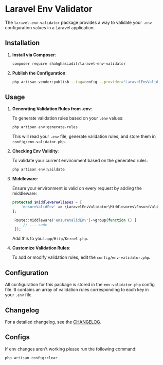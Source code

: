 # Laravel Env Validator

The `laravel-env-validator` package provides a way to validate your `.env` configuration values in a Laravel application.

## Installation

1. **Install via Composer**:

   ```bash
   composer require shahghasiadil/laravel-env-validator
   ```

2. **Publish the Configuration**:

   ```bash
   php artisan vendor:publish --tag=config --provider="LaravelEnvValidator\LaravelEnvValidatorServiceProvider"
   ```

## Usage

1. **Generating Validation Rules from .env**:

   To generate validation rules based on your `.env` values:

   ```bash
   php artisan env:generate-rules
   ```

   This will read your `.env` file, generate validation rules, and store them in `config/env-validator.php`.

2. **Checking Env Validity**:

   To validate your current environment based on the generated rules:

   ```bash
   php artisan env:vaildate
   ```

3. **Middleware**:

   Ensure your environment is valid on every request by adding the middleware:

   ```php
   protected $middlewareAliases = [
       'ensureValidEnv' => \LaravelEnvValidator\Middlewares\EnsureValidEnv::class,
   ];

    Route::middleware('ensureValidEnv')->group(function () {
        // ... code
    });
   ```

   Add this to your `app/Http/Kernel.php`.

4. **Customize Validation Rules**:

   To add or modify validation rules, edit the `config/env-validator.php`.

## Configuration

All configuration for this package is stored in the `env-validator.php` config file. It contains an array of validation rules corresponding to each key in your `.env` file.

## Changelog

For a detailed changelog, see the [CHANGELOG](CHANGELOG.md).

## Configs

If env changes aren't working please run the following command:

```bash
php artisan config:clear
```
